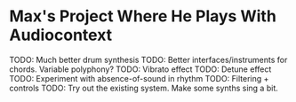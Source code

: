 # Max's Project Where He Plays With Audiocontext

TODO: Much better drum synthesis
TODO: Better interfaces/instruments for chords. Variable polyphony?
TODO: Vibrato effect
TODO: Detune effect
TODO: Experiment with absence-of-sound in rhythm
TODO: Filtering + controls
TODO: Try out the existing system. Make some synths sing a bit.
